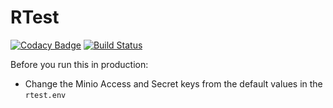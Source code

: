 # RTest

[![Codacy Badge](https://api.codacy.com/project/badge/Grade/f558adebecc84bd497f33d883bd13691)](https://app.codacy.com/gh/team-rtest/rtest?utm_source=github.com&utm_medium=referral&utm_content=team-rtest/rtest&utm_campaign=Badge_Grade_Dashboard)
[![Build Status](https://travis-ci.com/team-rtest/rtest.svg?branch=master)](https://travis-ci.com/team-rtest/rtest)

Before you run this in production:

-   Change the Minio Access and Secret keys from the default values in the `rtest.env`
